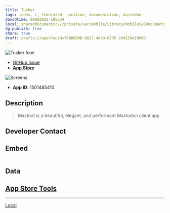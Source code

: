 ```yaml
---
title: Tusker
tags: index, i, federated, curation, documentation, mastodon
davodtime: 09082022-105534
local: shareddocuments:///private/var/mobile/Library/Mobile%20Documents/iCloud~md~obsidian/Documents/OBSHIDDIAN/drafts/760D0D0B-0827-464D-B735-284239A1060D.md
dg-publish: true
share: true
draft: drafts://open?uuid=760D0D0B-0827-464D-B735-284239A1060D
---
```


![Tusker Icon](icons/tusker.png)

- [GitHub Issue](https://github.com/extratone/mastodon-ios-apps/issues/5)
- [**App Store**]()

![ Screens](screens/.png)

- **App ID**: 1501485410

## Description
> Mastoot is a beautiful, elegant, and performant Mastodon client app.

## Developer Contact

## Embed

```

```

## Data
[App Store Tools](shortcuts://run-shortcut?name=App%20Store%20Tools)
---

---
[Local](drafts://open?uuid=FC33BE7A-1C8C-4A49-8FBE-281A4E47A60F)